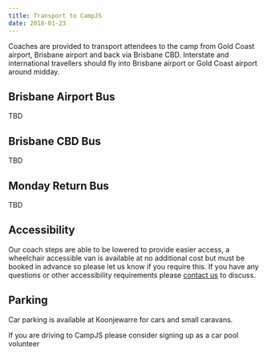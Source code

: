 ```yaml
---
title: Transport to CampJS
date: 2018-01-23
---
```


Coaches are provided to transport attendees to the camp from Gold Coast airport, Brisbane airport and back via Brisbane CBD. Interstate and international travellers should fly into Brisbane airport or Gold Coast airport around midday.

## Brisbane Airport Bus
TBD

## Brisbane CBD Bus
TBD

## Monday Return Bus
TBD

## Accessibility

Our coach steps are able to be lowered to provide easier access, a wheelchair accessible van is available at no additional cost but must be booked in advance so please let us know if you require this. If you have any questions or other accessibility requirements please <a  href='/organisers'>contact us</a> to discuss.

## Parking

Car parking is available at Koonjewarre for cars and small caravans.

If you are driving to CampJS please consider signing up as a car pool volunteer

